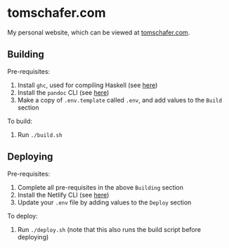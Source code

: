 # tomschafer.com

My personal website, which can be viewed at [tomschafer.com](https://tomschafer.com/).

## Building

Pre-requisites:

1. Install `ghc`, used for compiling Haskell (see [here](https://www.haskell.org/downloads/))
1. Install the `pandoc` CLI (see [here](https://github.com/jgm/pandoc))
1. Make a copy of `.env.template` called `.env`, and add values to the `Build` section

To build:

1. Run `./build.sh`

## Deploying

Pre-requisites:

1. Complete all pre-requisites in the above `Building` section
1. Install the Netlify CLI (see [here](https://docs.netlify.com/cli/get-started/#installation))
1. Update your `.env` file by adding values to the `Deploy` section

To deploy:

1. Run `./deploy.sh` (note that this also runs the build script before deploying)
